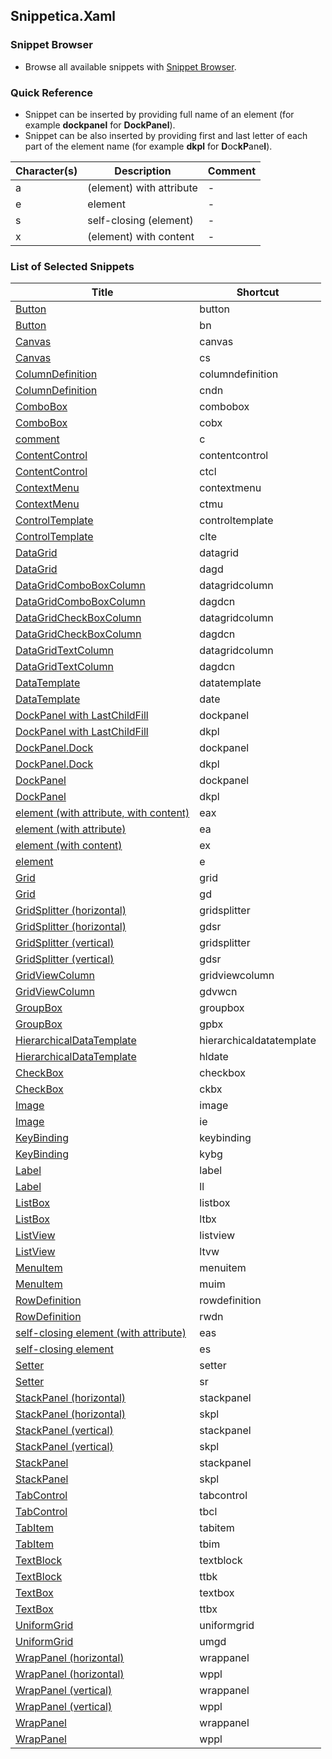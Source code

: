 ﻿## Snippetica.Xaml

### Snippet Browser

* Browse all available snippets with [Snippet Browser](http://pihrt.net/snippetica/snippets?engine=vs&language=xaml).

### Quick Reference

* Snippet can be inserted by providing full name of an element (for example **dockpanel** for **DockPanel**).
* Snippet can be also inserted by providing first and last letter of each part of the element name (for example **dkpl** for **D**oc**kP**ane**l**).

Character\(s\) | Description | Comment
------------ | ----------- | -------
a|\(element\) with attribute|\-
e|element|\-
s|self\-closing \(element\)|\-
x|\(element\) with content|\-

### List of Selected Snippets

Title | Shortcut
----- | --------
[Button](Button.snippet)|button
[Button](Button_.snippet)|bn
[Canvas](Canvas.snippet)|canvas
[Canvas](Canvas_.snippet)|cs
[ColumnDefinition](ColumnDefinition.snippet)|columndefinition
[ColumnDefinition](ColumnDefinition_.snippet)|cndn
[ComboBox](ComboBox.snippet)|combobox
[ComboBox](ComboBox_.snippet)|cobx
[comment](Comment.snippet)|c
[ContentControl](ContentControl.snippet)|contentcontrol
[ContentControl](ContentControl_.snippet)|ctcl
[ContextMenu](ContextMenu.snippet)|contextmenu
[ContextMenu](ContextMenu_.snippet)|ctmu
[ControlTemplate](ControlTemplate.snippet)|controltemplate
[ControlTemplate](ControlTemplate_.snippet)|clte
[DataGrid](DataGrid.snippet)|datagrid
[DataGrid](DataGrid_.snippet)|dagd
[DataGridComboBoxColumn](DataGridComboBoxColumn.snippet)|datagridcolumn
[DataGridComboBoxColumn](DataGridComboBoxColumn_.snippet)|dagdcn
[DataGridCheckBoxColumn](DataGridCheckBoxColumn.snippet)|datagridcolumn
[DataGridCheckBoxColumn](DataGridCheckBoxColumn_.snippet)|dagdcn
[DataGridTextColumn](DataGridTextColumn.snippet)|datagridcolumn
[DataGridTextColumn](DataGridTextColumn_.snippet)|dagdcn
[DataTemplate](DataTemplate.snippet)|datatemplate
[DataTemplate](DataTemplate_.snippet)|date
[DockPanel with LastChildFill](DockPanelLastChildFill.snippet)|dockpanel
[DockPanel with LastChildFill](DockPanelLastChildFill_.snippet)|dkpl
[DockPanel\.Dock](DockPanelDock.snippet)|dockpanel
[DockPanel\.Dock](DockPanelDock_.snippet)|dkpl
[DockPanel](DockPanel.snippet)|dockpanel
[DockPanel](DockPanel_.snippet)|dkpl
[element \(with attribute, with content\)](ElementWithAttributeWithContent.snippet)|eax
[element \(with attribute\)](ElementWithAttribute.snippet)|ea
[element \(with content\)](ElementWithContent.snippet)|ex
[element](Element.snippet)|e
[Grid](Grid.snippet)|grid
[Grid](Grid_.snippet)|gd
[GridSplitter \(horizontal\)](GridSplitterHorizontal.snippet)|gridsplitter
[GridSplitter \(horizontal\)](GridSplitterHorizontal_.snippet)|gdsr
[GridSplitter \(vertical\)](GridSplitterVertical.snippet)|gridsplitter
[GridSplitter \(vertical\)](GridSplitterVertical_.snippet)|gdsr
[GridViewColumn](GridViewColumn.snippet)|gridviewcolumn
[GridViewColumn](GridViewColumn_.snippet)|gdvwcn
[GroupBox](GroupBox.snippet)|groupbox
[GroupBox](GroupBox_.snippet)|gpbx
[HierarchicalDataTemplate](HierarchicalDataTemplate.snippet)|hierarchicaldatatemplate
[HierarchicalDataTemplate](HierarchicalDataTemplate_.snippet)|hldate
[CheckBox](CheckBox.snippet)|checkbox
[CheckBox](CheckBox_.snippet)|ckbx
[Image](Image.snippet)|image
[Image](Image_.snippet)|ie
[KeyBinding](KeyBinding.snippet)|keybinding
[KeyBinding](KeyBinding_.snippet)|kybg
[Label](Label.snippet)|label
[Label](Label_.snippet)|ll
[ListBox](ListBox.snippet)|listbox
[ListBox](ListBox_.snippet)|ltbx
[ListView](ListView.snippet)|listview
[ListView](ListView_.snippet)|ltvw
[MenuItem](MenuItem.snippet)|menuitem
[MenuItem](MenuItem_.snippet)|muim
[RowDefinition](RowDefinition.snippet)|rowdefinition
[RowDefinition](RowDefinition_.snippet)|rwdn
[self\-closing element \(with attribute\)](SelfClosingElementWithAttribute.snippet)|eas
[self\-closing element](SelfClosingElement.snippet)|es
[Setter](Setter.snippet)|setter
[Setter](Setter_.snippet)|sr
[StackPanel \(horizontal\)](StackPanelHorizontal.snippet)|stackpanel
[StackPanel \(horizontal\)](StackPanelHorizontal_.snippet)|skpl
[StackPanel \(vertical\)](StackPanelVertical.snippet)|stackpanel
[StackPanel \(vertical\)](StackPanelVertical_.snippet)|skpl
[StackPanel](StackPanel.snippet)|stackpanel
[StackPanel](StackPanel_.snippet)|skpl
[TabControl](TabControl.snippet)|tabcontrol
[TabControl](TabControl_.snippet)|tbcl
[TabItem](TabItem.snippet)|tabitem
[TabItem](TabItem_.snippet)|tbim
[TextBlock](TextBlock.snippet)|textblock
[TextBlock](TextBlock_.snippet)|ttbk
[TextBox](TextBox.snippet)|textbox
[TextBox](TextBox_.snippet)|ttbx
[UniformGrid](UniformGrid.snippet)|uniformgrid
[UniformGrid](UniformGrid_.snippet)|umgd
[WrapPanel \(horizontal\)](WrapPanelHorizontal.snippet)|wrappanel
[WrapPanel \(horizontal\)](WrapPanelHorizontal_.snippet)|wppl
[WrapPanel \(vertical\)](WrapPanelVertical.snippet)|wrappanel
[WrapPanel \(vertical\)](WrapPanelVertical_.snippet)|wppl
[WrapPanel](WrapPanel.snippet)|wrappanel
[WrapPanel](WrapPanel_.snippet)|wppl

